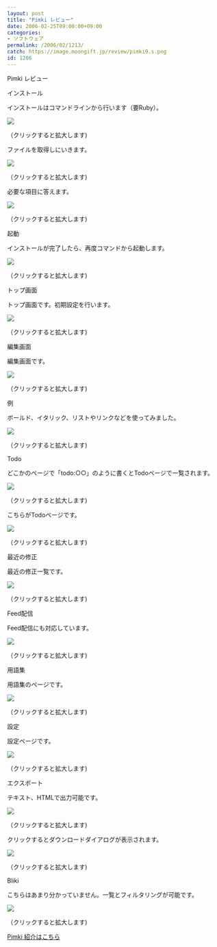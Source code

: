 ```yaml
---
layout: post
title: "Pimki レビュー"
date: 2006-02-25T09:00:00+09:00
categories:
- ソフトウェア
permalink: /2006/02/1213/
catch: https://image.moongift.jp/review/pimki9.s.png
id: 1206
---
```

Pimki レビュー  
<!--more-->

インストール

  

インストールはコマンドラインから行います（要Ruby）。

  

[![](https://image.moongift.jp/review/pimki1.s.png)](https://image.moongift.jp/review/pimki1.png)  
  
（クリックすると拡大します)

  

ファイルを取得しにいきます。

  

[![](https://image.moongift.jp/review/pimki2.s.png)](https://image.moongift.jp/review/pimki2.png)  
  
（クリックすると拡大します)

  

必要な項目に答えます。

  

[![](https://image.moongift.jp/review/pimki3.s.png)](https://image.moongift.jp/review/pimki3.png)  
  
（クリックすると拡大します)

  

起動

  

インストールが完了したら、再度コマンドから起動します。

  

[![](https://image.moongift.jp/review/pimki4.s.png)](https://image.moongift.jp/review/pimki4.png)  
  
（クリックすると拡大します)

  

トップ画面

  

トップ画面です。初期設定を行います。

  

[![](https://image.moongift.jp/review/pimki5.s.png)](https://image.moongift.jp/review/pimki5.png)  
  
（クリックすると拡大します)

  

編集画面

  

編集画面です。

  

[![](https://image.moongift.jp/review/pimki6.s.png)](https://image.moongift.jp/review/pimki6.png)  
  
（クリックすると拡大します)

  

例

  

ボールド、イタリック、リストやリンクなどを使ってみました。

  

[![](https://image.moongift.jp/review/pimki7.s.png)](https://image.moongift.jp/review/pimki7.png)  
  
（クリックすると拡大します)

  

Todo

  

どこかのページで「todo:○○」のように書くとTodoページで一覧されます。

  

[![](https://image.moongift.jp/review/pimki8.s.png)](https://image.moongift.jp/review/pimki8.png)  
  
（クリックすると拡大します)

  

こちらがTodoページです。

  

[![](https://image.moongift.jp/review/pimki9.s.png)](https://image.moongift.jp/review/pimki9.png)  
  
（クリックすると拡大します)

  

最近の修正

  

最近の修正一覧です。

  

[![](https://image.moongift.jp/review/pimki10.s.png)](https://image.moongift.jp/review/pimki10.png)  
  
（クリックすると拡大します)

  

Feed配信

  

Feed配信にも対応しています。

  

[![](https://image.moongift.jp/review/pimki11.s.png)](https://image.moongift.jp/review/pimki11.png)  
  
（クリックすると拡大します)

  

用語集

  

用語集のページです。

  

[![](https://image.moongift.jp/review/pimki12.s.png)](https://image.moongift.jp/review/pimki12.png)  
  
（クリックすると拡大します)

  

設定

  

設定ページです。

  

[![](https://image.moongift.jp/review/pimki13.s.png)](https://image.moongift.jp/review/pimki13.png)  
  
（クリックすると拡大します)

  

エクスポート

  

テキスト、HTMLで出力可能です。

  

[![](https://image.moongift.jp/review/pimki14.s.png)](https://image.moongift.jp/review/pimki14.png)  
  
（クリックすると拡大します)

  

クリックするとダウンロードダイアログが表示されます。

  

[![](https://image.moongift.jp/review/pimki15.s.png)](https://image.moongift.jp/review/pimki15.png)  
  
（クリックすると拡大します)

  

Bliki

  

こちらはあまり分かっていません。一覧とフィルタリングが可能です。

  

[![](https://image.moongift.jp/review/pimki16.s.png)](https://image.moongift.jp/review/pimki16.png)  
  
（クリックすると拡大します)

  

[Pimki 紹介はこちら](http://oss.moongift.jp/intro/i-1207.html)

